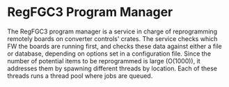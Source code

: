 # RegFGC3 Program Manager

The RegFGC3 program manager is a service in charge of reprogramming remotely boards on 
converter controls' crates. The service checks which FW the boards are running first, and checks these data
against either a file or database, depending on options set in a configuration file. 
Since the number of potential items to be reprogrammed is large (O(1000)), it addresses them by spawning different 
threads by location. Each of these threads runs a thread pool where jobs are queued. 